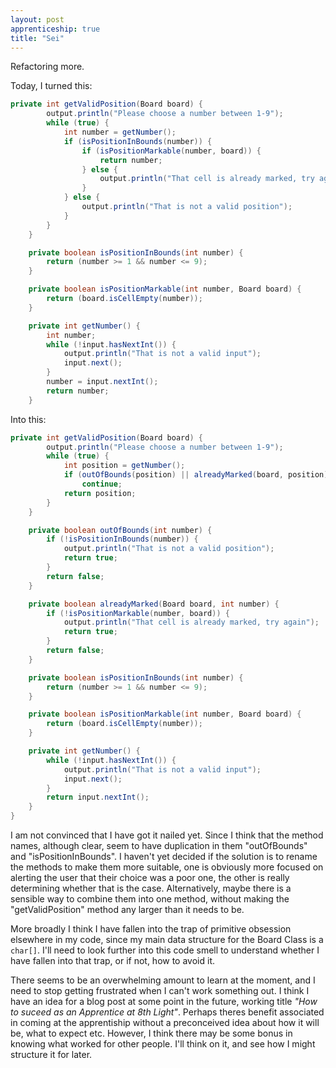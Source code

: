 ```yaml
---
layout: post
apprenticeship: true
title: "Sei"
---
```


Refactoring more.

Today, I turned this:

```java
private int getValidPosition(Board board) {
        output.println("Please choose a number between 1-9");
        while (true) {
            int number = getNumber();
            if (isPositionInBounds(number)) {
                if (isPositionMarkable(number, board)) {
                    return number;
                } else {
                    output.println("That cell is already marked, try again");
                }
            } else {
                output.println("That is not a valid position");
            }
        }
    }

    private boolean isPositionInBounds(int number) {
        return (number >= 1 && number <= 9);
    }

    private boolean isPositionMarkable(int number, Board board) {
        return (board.isCellEmpty(number));
    }

    private int getNumber() {
        int number;
        while (!input.hasNextInt()) {
            output.println("That is not a valid input");
            input.next();
        }
        number = input.nextInt();
        return number;
    }
```
Into this:

```java
private int getValidPosition(Board board) {
        output.println("Please choose a number between 1-9");
        while (true) {
            int position = getNumber();
            if (outOfBounds(position) || alreadyMarked(board, position))
                continue;
            return position;
        }
    }

    private boolean outOfBounds(int number) {
        if (!isPositionInBounds(number)) {
            output.println("That is not a valid position");
            return true;
        }
        return false;
    }

    private boolean alreadyMarked(Board board, int number) {
        if (!isPositionMarkable(number, board)) {
            output.println("That cell is already marked, try again");
            return true;
        }
        return false;
    }

    private boolean isPositionInBounds(int number) {
        return (number >= 1 && number <= 9);
    }

    private boolean isPositionMarkable(int number, Board board) {
        return (board.isCellEmpty(number));
    }

    private int getNumber() {
        while (!input.hasNextInt()) {
            output.println("That is not a valid input");
            input.next();
        }
        return input.nextInt();
    }
}
```
I am not convinced that I have got it nailed yet. Since I think that the
method names, although clear, seem to have duplication in them "outOfBounds" and
"isPositionInBounds". I haven't yet decided if the solution is to rename the
methods to make them more suitable, one is obviously more focused on alerting
the user that their choice was a poor one, the other is really determining
whether that is the case. Alternatively, maybe there is a sensible way to
combine them into one method, without making the "getValidPosition" method any
larger than it needs to be.

More broadly I think I have fallen into the trap of primitive obsession
elsewhere in my code, since my main data structure for the Board Class is
a `char[]`. I'll need to look further into this code smell to understand
whether I have fallen into that trap, or if not, how to avoid it.

There seems to be an overwhelming amount to learn at the moment, and I need to
stop getting frustrated when I can't work something out. I think I have an idea
for a blog post at some point in the future, working title *"How to suceed as an
Apprentice at 8th Light"*. Perhaps theres benefit associated in coming at the
apprentiship without a preconceived idea about how it will be, what to expect
etc. However, I think there may be some bonus in knowing what worked for other
people. I'll think on it, and see how I might structure it for later.

